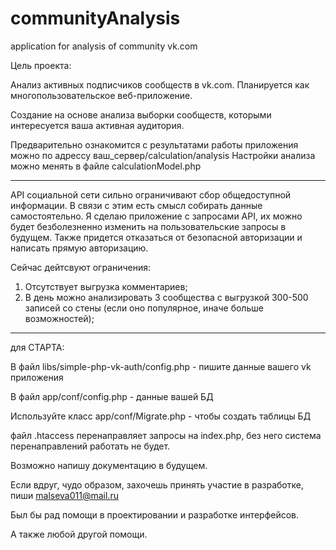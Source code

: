 # communityAnalysis
application  for analysis of community vk.com

Цель проекта: 

Анализ активных подписчиков сообществ в vk.com. Планируется как многопользовательское веб-приложение.

Создание на основе анализа выборки сообществ, которыми интересуется ваша активная аудитория.

Предварительно ознакомится с результатами работы приложения можно по адрессу ваш_сервер/calculation/analysis 
Настройки анализа можно менять в файле calculationModel.php

______________________________________________________________________________________________
API социальной сети сильно ограничивают сбор общедоступной информации. В связи с этим есть смысл
собирать данные самостоятельно. Я сделаю приложение с запросами API,  их можно будет безболезненно изменить
на пользовательские запросы в будущем. Также придется отказаться от безопасной авторизации и написать прямую авторизацию. 

Сейчас дейтсвуют ограничения: 
1) Отсутствует выгрузка комментариев;
2) В день можно анализировать 3 сообщества с выгрузкой 300-500 записей со стены (если оно популярное, иначе больше возможностей);
______________________________________________________________________________________________

для СТАРТА:

В файл libs/simple-php-vk-auth/config.php - пишите данные вашего vk приложения

В файл app/conf/config.php - данные вашей БД

Используйте класс app/conf/Migrate.php - чтобы создать таблицы БД

файл .htaccess перенаправляет запросы на index.php, без него система перенаправлений работать не будет.

Возможно напишу документацию в будущем.

Если вдруг, чудо образом, захочешь принять участие в разработке, пиши malseva011@mail.ru

Был бы рад помощи в проектировании и разработке интерфейсов. 

А также любой другой помощи. 

